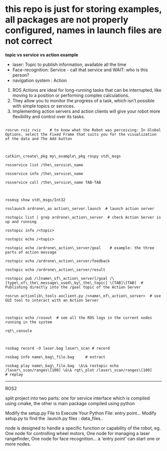 # this repo is just for storing examples, all packages are not properly configured, names in launch files are not correct




**topic vs service vs action example**

+ laser: Topic to publish information, available all the time
+ Face-recognition: Service - call that service and WAIT: who is this person?
+ navigation system : Action
1. ROS Actions are ideal for long-running tasks that can be interrupted, like moving to a position or performing complex calculations.
2. They allow you to monitor the progress of a task, which isn’t possible with simple topics or services.
3. Implementing action servers and action clients will give your robot more flexibility and control over its tasks.


```

rosrun rviz rviz    # to know what the Robot was perceiving: In Global Options, select the Fixed Frame that suits you for the visualization of the data and The Add button



catkin\_create\_pkg my\_example\_pkg rospy std\_msgs    

rosservice list /the\_service\_name

rosservice info /the\_service\_name

rosservice call /the\_service\_name TAB-TAB



rosmsg show std\_msgs/Int32

roslaunch ardrone\_as action\_server.launch  # launch action server

rostopic list | grep ardrone\_action\_server  # check Action Server is up and running

rostopic info /<topic>

rostopic echo /<topic>

rostopic echo /ardrone\_action\_server/goal    # example: the three parts of action message

rostopic echo /ardrone\_action\_server/feedback

rostopic echo /ardrone\_action\_server/result

rostopic pub /\[name\_of\_action\_server]/goal /\[type\_of\_the\_message\_used\_by\_the\_topic] \[TAB]\[TAB]  # Publishing directly into the /goal topic of the Action Server

rosrun actionlib\_tools axclient.py /<name\_of\_action\_server>  # use GUI tool to interact with an Action Server



rostopic echo /rosout  # see all the ROS logs in the current nodes running in the system

rqt\_console



rosbag record -O laser.bag laser\_scan # record

rosbag info name\_bag\_file.bag     # extract

rosbag play name\_bag\_file.bag  \&\& rostopic echo /laser\_scan/ranges\[100] \&\& rqt\_plot /laser\_scan/ranges\[100]    # replay

```


---

ROS2

split project into two parts: one for service interface which is compiled using cmake, the other is main package compiled using python

Modify the setup.py File to Execute Your Python File: entry point…
Modify setup.py to find the .launch.py files : data_files..

node is designed to handle a specific function or capability of the robot, eg. One node for controlling wheel motors, One node for managing a laser rangefinder, One node for face recognition… a 'entry point' can start one or more nodes.
